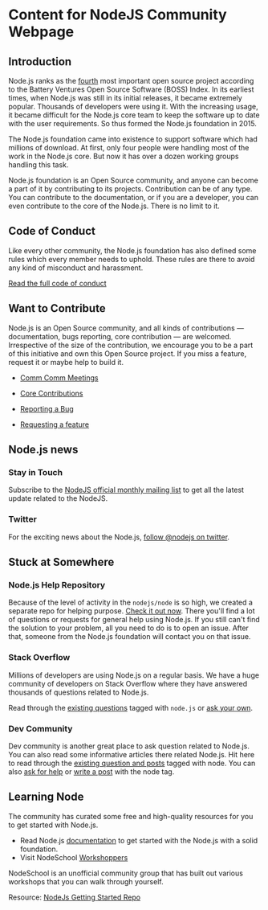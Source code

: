# Content for NodeJS Community Webpage

## Introduction

Node.js ranks as the [fourth]((https://www.battery.com/powered/boss-index-tracking-explosive-growth-open-source-software/)) most important open source project according to the Battery Ventures Open Source Software (BOSS) Index. In its earliest times, when Node.js was still in its initial releases, it became extremely popular. Thousands of developers were using it. With the increasing usage, it became difficult for the Node.js core team to keep the software up to date with the user requirements. So thus formed the Node.js foundation in 2015.

The Node.js foundation came into existence to support software which had millions of download. At first, only four people were handling most of the work in the Node.js core. But now it has over a dozen working groups handling this task.

Node.js foundation is an Open Source community, and anyone can become a part of it by contributing to its projects. Contribution can be of any type. You can contribute to the documentation, or if you are a developer, you can even contribute to the core of the Node.js. There is no limit to it.

## Code of Conduct

Like every other community, the Node.js foundation has also defined some rules which every member needs to uphold. These rules are there to avoid any kind of misconduct and harassment.

[Read the full code of conduct](https://github.com/nodejs/outreach/blob/master/CODE_OF_CONDUCT.md)

## Want to Contribute

Node.js is an Open Source community, and all kinds of contributions — documentation, bugs reporting, core contribution — are welcomed. Irrespective of the size of the contribution, we encourage you to be a part of this initiative and own this Open Source project. If you miss a feature, request it or maybe help to build it.

- [Comm Comm Meetings](https://github.com/nodejs/community-committee)

- [Core Contributions](https://github.com/nodejs/node)

- [Reporting a Bug](https://github.com/nodejs/node/issues)

- [Requesting a feature](https://github.com/nodejs/node/issues)


## Node.js news

### Stay in Touch

Subscribe to the [NodeJS official monthly mailing list](https://us14.campaign-archive.com/home/?u=c7c2e114a827812354112c23b&id=f006b61f29) to get all the latest update related to the NodeJS.

### Twitter

For the exciting news about the Node.js, [follow @nodejs on twitter](https://twitter.com/nodejs).

## Stuck at Somewhere

### Node.js Help Repository

Because of the level of activity in the `nodejs/node` is so high, we created a separate repo for helping purpose. [Check it out now](https://github.com/nodejs/help/issues). There you'll find a lot of questions or requests for general help using Node.js. If you still can't find the solution to your problem, all you need to do is to open an issue. After that, someone from the Node.js foundation will contact you on that issue.

### Stack Overflow

Millions of developers are using Node.js on a regular basis. We have a huge community of developers on Stack Overflow where they have answered thousands of questions related to Node.js.

Read through the [existing questions](https://stackoverflow.com/tags/node.js) tagged with `node.js` or [ask your own](https://stackoverflow.com/questions/ask?tags=nodejs).

### Dev Community

Dev community is another great place to ask question related to Node.js. You can also read some informative articles there related Node.js. Hit here to read through the [existing question and posts](https://dev.to/t/node) tagged with node. You can also [ask for help](https://dev.to/new/help) or [write a post](https://dev.to/new/node) with the node tag.

## Learning Node

The community has curated some free and high-quality resources for you to get started with Node.js.

* Read Node.js [documentation](https://nodejs.org/en/docs/) to get started with the Node.js with a solid foundation.
* Visit NodeSchool [Workshoppers](https://nodeschool.io/#workshoppers)

NodeSchool is an unofficial community group that has built out various workshops that you can walk through yourself.

Resource: [NodeJs Getting Started Repo](https://github.com/nodejs/getting-started)
